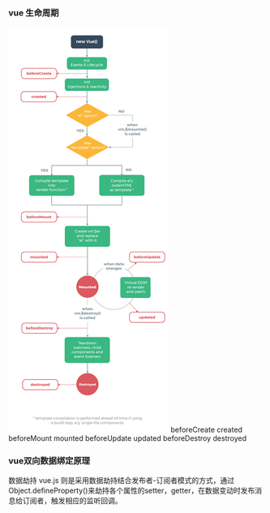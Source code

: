 ### vue 生命周期
![](images/vue_smzq.png)
beforeCreate
created
beforeMount
mounted
beforeUpdate
updated
beforeDestroy
destroyed
### vue双向数据绑定原理
数据劫持
vue.js 则是采用数据劫持结合发布者-订阅者模式的方式，通过Object.defineProperty()来劫持各个属性的setter，getter，在数据变动时发布消息给订阅者，触发相应的监听回调。